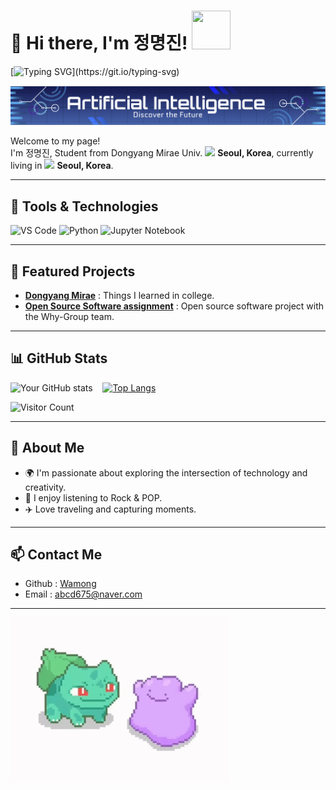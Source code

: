 # 👋 Hi there, I'm 정명진! <img src ="[https://github.com/images/mona-whisper.gif](https://giphy.com/gifs/Felini-cats-keyboard-typing-NbhiwA0C8THIv8KvG5)" width="62" height="62"/>

[![Typing SVG](https://readme-typing-svg.herokuapp.com?font=Fira+Code&weight=600&size=24&duration=3000&pause=1000&color=7401DF&width=435&lines=Hi%2C+I'm+정명진!;Welcome+to+my+profile!)](https://git.io/typing-svg)

![Banner](aibanner.jpg)

<p>Welcome to my page! </br> I'm 정명진, Student from Dongyang Mirae Univ. <img src="https://user-images.githubusercontent.com/70050528/189471018-8842fb25-8d8f-4d4a-8d63-40d57adf352c.png" width="100"/> <b>Seoul, Korea</b>, currently living in <img src="https://user-images.githubusercontent.com/70050528/189471349-b61089ef-38fa-4c0a-acd5-776f094f0809.png" width="20"/> <b>Seoul, Korea</b>. </p>

---

## 🔧 Tools & Technologies
![VS Code](https://img.shields.io/badge/VSCode-Preferred-lightblue?style=for-the-badge&logo=visual-studio-code)
![Python](https://img.shields.io/badge/Python-Expert-blue?style=for-the-badge&logo=python)
![Jupyter Notebook](https://img.shields.io/badge/Jupyter_Notebook-Intermediate-orange?style=for-the-badge&logo=jupyter)

---

## 🚀 Featured Projects
- [**Dongyang Mirae**](https://github.com/Wamong/DMU-JMJ) : Things I learned in college.
- [**Open Source Software assignment**](https://github.com/Awant1234/OSS) : Open source software project with the Why-Group team.

---

## 📊 GitHub Stats
![Your GitHub stats](https://github-readme-stats.vercel.app/api?username=Wamong&show_icons=true&theme=radical) &nbsp;&nbsp;&nbsp;[![Top Langs](https://github-readme-stats.vercel.app/api/top-langs/?username=Wamong&layout=compact&theme=radical)](https://github.com/anuraghazra/github-readme-stats)

<!-- [![GitHub Contributions Chart](https://github-contributions-chart.vercel.app/api?username=Wamong)](https://github.com/sallar/github-contributions-chart) -->

![Visitor Count](https://komarev.com/ghpvc/?username=Wamong&style=flat-square&color=blue)

---

## 🌱 About Me
- 🌍 I'm passionate about exploring the intersection of technology and creativity.
- 🎵 I enjoy listening to Rock & POP.
- ✈️ Love traveling and capturing moments.

---

## 📫 Contact Me
- Github : [Wamong](https://github.com/Wamong/)
- Email : [abcd675@naver.com](abcd675@naver.com)  

---  
  
<img src="ditto.gif" width="350" />
